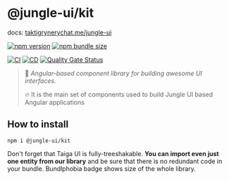 # @jungle-ui/kit
docs: [taktigrynerychat.me/jungle-ui](https://taktigrynerychat.me/jungle-ui/)

[![npm version](https://img.shields.io/npm/v/@jungle-ui/kit.svg)](https://www.npmjs.com/package/@jungle-ui/kit)
[![npm bundle size](https://img.shields.io/bundlephobia/minzip/@jungle-ui/kit)](https://bundlephobia.com/result?p=@jungle-ui/kit)

[![CI](https://github.com/vddastranger/taktigrynerychat/actions/workflows/ci.yml/badge.svg?branch=main&event=workflow_dispatch)](https://github.com/vddastranger/taktigrynerychat/actions/workflows/ci.yml)
[![CD](https://github.com/vddastranger/taktigrynerychat/actions/workflows/cd.yml/badge.svg?branch=main&event=push)](https://github.com/vddastranger/taktigrynerychat/actions/workflows/cd.yml)
[![Quality Gate Status](https://sonarcloud.io/api/project_badges/measure?project=vddastranger_taktigrynerychat&metric=alert_status)](https://sonarcloud.io/summary/new_code?id=vddastranger_taktigrynerychat)

> 🧱 _Angular-based component library for building awesome UI interfaces._
>
> 🔥 It is the main set of components used to build Jungle UI based Angular applications


## How to install

```
npm i @jungle-ui/kit
```

Don't forget that Taiga UI is fully-treeshakable. **You can import even just one entity from our library** and be sure
that there is no redundant code in your bundle. Bundlphobia badge shows size of the whole library.
